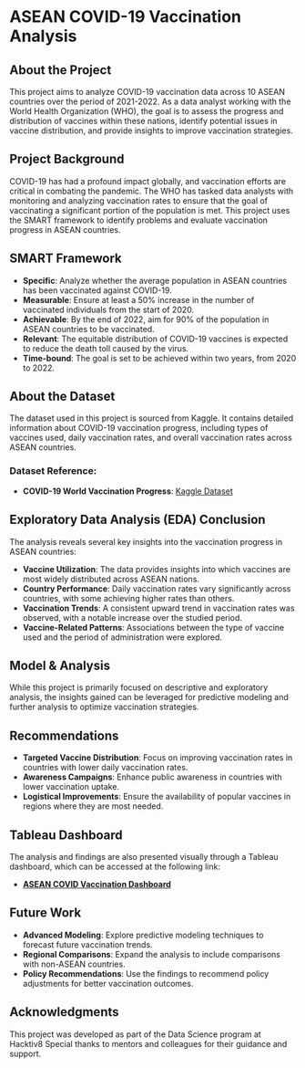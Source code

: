 # ASEAN COVID-19 Vaccination Analysis

## About the Project

This project aims to analyze COVID-19 vaccination data across 10 ASEAN countries over the period of 2021-2022. As a data analyst working with the World Health Organization (WHO), the goal is to assess the progress and distribution of vaccines within these nations, identify potential issues in vaccine distribution, and provide insights to improve vaccination strategies.

## Project Background

COVID-19 has had a profound impact globally, and vaccination efforts are critical in combating the pandemic. The WHO has tasked data analysts with monitoring and analyzing vaccination rates to ensure that the goal of vaccinating a significant portion of the population is met. This project uses the SMART framework to identify problems and evaluate vaccination progress in ASEAN countries.

## SMART Framework

- **Specific**: Analyze whether the average population in ASEAN countries has been vaccinated against COVID-19.
- **Measurable**: Ensure at least a 50% increase in the number of vaccinated individuals from the start of 2020.
- **Achievable**: By the end of 2022, aim for 90% of the population in ASEAN countries to be vaccinated.
- **Relevant**: The equitable distribution of COVID-19 vaccines is expected to reduce the death toll caused by the virus.
- **Time-bound**: The goal is set to be achieved within two years, from 2020 to 2022.

## About the Dataset

The dataset used in this project is sourced from Kaggle. It contains detailed information about COVID-19 vaccination progress, including types of vaccines used, daily vaccination rates, and overall vaccination rates across ASEAN countries.

### Dataset Reference:

- **COVID-19 World Vaccination Progress**: [Kaggle Dataset](https://www.kaggle.com/datasets/gpreda/covid-world-vaccination-progress)

## Exploratory Data Analysis (EDA) Conclusion

The analysis reveals several key insights into the vaccination progress in ASEAN countries:

- **Vaccine Utilization**: The data provides insights into which vaccines are most widely distributed across ASEAN nations.
- **Country Performance**: Daily vaccination rates vary significantly across countries, with some achieving higher rates than others.
- **Vaccination Trends**: A consistent upward trend in vaccination rates was observed, with a notable increase over the studied period.
- **Vaccine-Related Patterns**: Associations between the type of vaccine used and the period of administration were explored.

## Model & Analysis

While this project is primarily focused on descriptive and exploratory analysis, the insights gained can be leveraged for predictive modeling and further analysis to optimize vaccination strategies.

## Recommendations

- **Targeted Vaccine Distribution**: Focus on improving vaccination rates in countries with lower daily vaccination rates.
- **Awareness Campaigns**: Enhance public awareness in countries with lower vaccination uptake.
- **Logistical Improvements**: Ensure the availability of popular vaccines in regions where they are most needed.

## Tableau Dashboard

The analysis and findings are also presented visually through a Tableau dashboard, which can be accessed at the following link:

- [**ASEAN COVID Vaccination Dashboard**](https://public.tableau.com/views/AseanCovidVaccination/Dashboard1?:language=en-US&publish=yes&:sid=&:redirect=auth&:display_count=n&:origin=viz_share_link)

## Future Work

- **Advanced Modeling**: Explore predictive modeling techniques to forecast future vaccination trends.
- **Regional Comparisons**: Expand the analysis to include comparisons with non-ASEAN countries.
- **Policy Recommendations**: Use the findings to recommend policy adjustments for better vaccination outcomes.

## Acknowledgments

This project was developed as part of the Data Science program at Hacktiv8 Special thanks to mentors and colleagues for their guidance and support.
